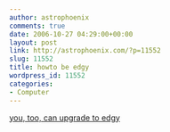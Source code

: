 ```yaml
---
author: astrophoenix
comments: true
date: 2006-10-27 04:29:00+00:00
layout: post
link: http://astrophoenix.com/?p=11552
slug: 11552
title: howto be edgy
wordpress_id: 11552
categories:
- Computer
---
```


[you, too, can upgrade to edgy](https://help.ubuntu.com/community/EdgyUpgrades)
